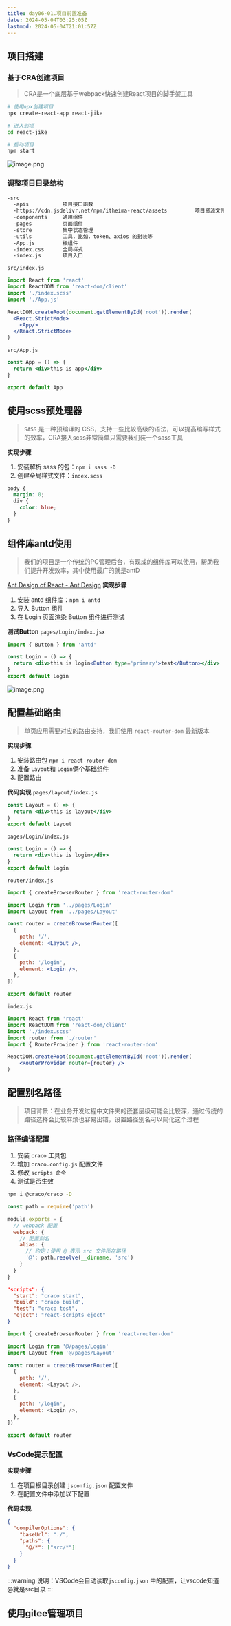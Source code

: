 ```yaml
---
title: day06-01.项目前置准备
date: 2024-05-04T03:25:05Z
lastmod: 2024-05-04T21:01:57Z
---
```


## 项目搭建

### 基于CRA创建项目

> CRA是一个底层基于webpack快速创建React项目的脚手架工具

```bash
# 使用npx创建项目
npx create-react-app react-jike

# 进入到项
cd react-jike

# 启动项目
npm start
```

![image.png](https://cdn.jsdelivr.net/npm/itheima-react/assets/01-20240504032629-oguxnpt.png)

### 调整项目目录结构

```bash
-src
  -apis           项目接口函数
  -https://cdn.jsdelivr.net/npm/itheima-react/assets         项目资源文件，比如，图片等
  -components     通用组件
  -pages          页面组件
  -store          集中状态管理
  -utils          工具，比如，token、axios 的封装等
  -App.js         根组件
  -index.css      全局样式
  -index.js       项目入口
```

`src/index.js`

```jsx
import React from 'react'
import ReactDOM from 'react-dom/client'
import './index.scss'
import './App.js'

ReactDOM.createRoot(document.getElementById('root')).render(
  <React.StrictMode>
    <App/>
  </React.StrictMode>
)
```

`src/App.js`

```jsx
const App = () => {
  return <div>this is app</div>
}

export default App
```

## 使用scss预处理器

> `SASS` 是一种预编译的 CSS，支持一些比较高级的语法，可以提高编写样式的效率，CRA接入scss非常简单只需要我们装一个sass工具

**实现步骤**

1. 安装解析 sass 的包：`npm i sass -D`
2. 创建全局样式文件：`index.scss`

```css
body {
  margin: 0;
  div {
    color: blue;
  }
}
```

## 组件库antd使用

> 我们的项目是一个传统的PC管理后台，有现成的组件库可以使用，帮助我们提升开发效率，其中使用最广的就是antD

[Ant Design of React - Ant Design](https://ant.design/docs/react/introduce-cn)
**实现步骤**

1. 安装 antd 组件库：`npm i antd`
2. 导入 Button 组件
3. 在 Login 页面渲染 Button 组件进行测试

**测试Button**
`pages/Login/index.jsx`

```jsx
import { Button } from 'antd'

const Login = () => {
  return <div>this is login<Button type='primary'>test</Button></div>
}
export default Login
```

![image.png](https://cdn.jsdelivr.net/npm/itheima-react/assets/02-20240504032629-j0mrcim.png)

## 配置基础路由

> 单页应用需要对应的路由支持，我们使用 `react-router-dom` 最新版本

**实现步骤**

1. 安装路由包  `npm i react-router-dom`
2. 准备 `Layout`和 `Login`俩个基础组件
3. 配置路由

**代码实现**
`pages/Layout/index.js`

```jsx
const Layout = () => {
  return <div>this is layout</div>
}
export default Layout
```

`pages/Login/index.js`

```jsx
const Login = () => {
  return <div>this is login</div>
}
export default Login
```

`router/index.js`

```jsx
import { createBrowserRouter } from 'react-router-dom'

import Login from '../pages/Login'
import Layout from '../pages/Layout'

const router = createBrowserRouter([
  {
    path: '/',
    element: <Layout />,
  },
  {
    path: '/login',
    element: <Login />,
  },
])

export default router
```

`index.js`

```jsx
import React from 'react'
import ReactDOM from 'react-dom/client'
import './index.scss'
import router from './router'
import { RouterProvider } from 'react-router-dom'

ReactDOM.createRoot(document.getElementById('root')).render(
    <RouterProvider router={router} />
)
```

## 配置别名路径

> 项目背景：在业务开发过程中文件夹的嵌套层级可能会比较深，通过传统的路径选择会比较麻烦也容易出错，设置路径别名可以简化这个过程

### 路径编译配置

1. 安装 `craco` 工具包
2. 增加 `craco.config.js` 配置文件
3. 修改 `scripts 命令`
4. 测试是否生效

```bash
npm i @craco/craco -D
```

```javascript
const path = require('path')

module.exports = {
  // webpack 配置
  webpack: {
    // 配置别名
    alias: {
      // 约定：使用 @ 表示 src 文件所在路径
      '@': path.resolve(__dirname, 'src')
    }
  }
}
```

```json
"scripts": {
  "start": "craco start",
  "build": "craco build",
  "test": "craco test",
  "eject": "react-scripts eject"
}
```

```javascript
import { createBrowserRouter } from 'react-router-dom'

import Login from '@/pages/Login'
import Layout from '@/pages/Layout'

const router = createBrowserRouter([
  {
    path: '/',
    element: <Layout />,
  },
  {
    path: '/login',
    element: <Login />,
  },
])

export default router
```

### VsCode提示配置

**实现步骤**

1. 在项目根目录创建 `jsconfig.json` 配置文件
2. 在配置文件中添加以下配置

**代码实现**

```json
{
  "compilerOptions": {
    "baseUrl": "./",
    "paths": {
      "@/*": ["src/*"]
    }
  }
}
```

:::warning
说明：VSCode会自动读取`jsconfig.json` 中的配置，让vscode知道@就是src目录
:::

## 使用gitee管理项目
